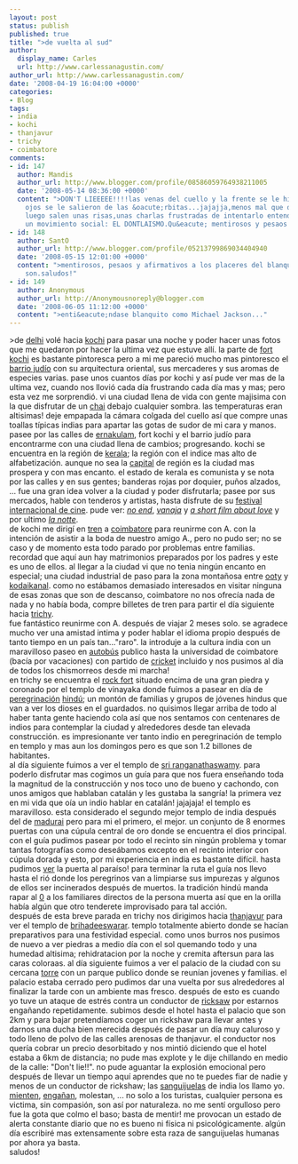 ```yaml
---
layout: post
status: publish
published: true
title: ">de vuelta al sud"
author:
  display_name: Carles
  url: http://www.carlessanagustin.com/
author_url: http://www.carlessanagustin.com/
date: '2008-04-19 16:04:00 +0000'
categories:
- Blog
tags:
- india
- kochi
- thanjavur
- trichy
- coimbatore
comments:
- id: 147
  author: Mandis
  author_url: http://www.blogger.com/profile/08586059764938211005
  date: '2008-05-14 08:36:00 +0000'
  content: ">DON'T LIEEEEE!!!!las venas del cuello y la frente se le hincharon, los
    ojos se le salieron de las &oacute;rbitas...jajajja,menos mal que de estos momentos
    luego salen unas risas,unas charlas frustradas de intentarlo entender...y hasta
    un movimiento social: EL DONTLAISMO.Qu&eacute; mentirosos y pesaos que son!!;)BESITOS!"
- id: 148
  author: SantO
  author_url: http://www.blogger.com/profile/05213799869034404940
  date: '2008-05-15 12:01:00 +0000'
  content: ">mentirosos, pesaos y afirmativos a los placeres del blanquito es lo que
    son.saludos!"
- id: 149
  author: Anonymous
  author_url: http://Anonymousnoreply@blogger.com
  date: '2008-06-05 11:12:00 +0000'
  content: ">enti&eacute;ndase blanquito como Michael Jackson..."
---
```

<p>>de <a href="http://en.wikipedia.org/wiki/Delhi">delhi</a> vol&eacute; hacia <a href="http://en.wikipedia.org/wiki/Kochi%2C_India">kochi</a> para pasar una noche y poder hacer unas fotos que me quedaron por hacer la ultima vez que estuve all&iacute;. la parte de <a href="http://en.wikipedia.org/wiki/Fort_Kochi">fort kochi</a> es bastante pintoresca pero a mi me pareci&oacute; mucho mas pintoresco el <a href="http://en.wikipedia.org/wiki/Cochin_Jews">barrio jud&iacute;o</a> con su arquitectura oriental, sus mercaderes y sus aromas de especies varias. pase unos cuantos d&iacute;as por kochi y as&iacute; pude ver mas de la ultima vez, cuando nos llovi&oacute; cada d&iacute;a frustrando cada d&iacute;a mas y mas; pero esta vez me sorprendi&oacute;. vi una ciudad llena de vida con gente majisima con la que disfrutar de un <a href="http://en.wikipedia.org/wiki/Chai">chai</a> debajo cualquier sombra. las temperaturas eran altisimas! deje empapada la c&aacute;mara colgada del cuello as&iacute; que compre unas toallas t&iacute;picas indias para apartar las gotas de sudor de mi cara y manos. pasee por las calles de <a href="http://en.wikipedia.org/wiki/Ernakulam">ernakulam</a>, fort kochi y el barrio jud&iacute;o para encontrarme con una ciudad llena de cambios; progresando. kochi se encuentra en la regi&oacute;n de <a href="http://en.wikipedia.org/wiki/Kerala">kerala</a>; la regi&oacute;n con el indice mas alto de alfabetizaci&oacute;n. aunque no sea la <a href="http://en.wikipedia.org/wiki/Thiruvananthapuram">capital</a> de regi&oacute;n es la ciudad mas prospera y con mas encanto. el estado de kerala es comunista y se nota por las calles y en sus gentes; banderas rojas por doquier, pu&ntilde;os alzados, ... fue una gran idea volver a la ciudad y poder disfrutarla; pasee por sus mercados, hable con tenderos y artistas, hasta disfrute de su <a href="http://www.miffk.blogspot.com/">festival internacional de cine</a>. pude ver: <a href="http://www.imdb.com/title/tt0086961/"><span style="font-style:italic;">no end</span></a>, <a style="font-style:italic;" href="http://www.imdb.com/title/tt0832971/">vanaja</a> y <a href="http://www.imdb.com/title/tt0095467/"><span style="font-style:italic;">a short film about love</span></a> y por ultimo <a style="font-style:italic;" href="http://www.imdb.com/title/tt0054130/">la notte</a>.<br />de kochi me dirig&iacute; en <a href="http://www.jeffiscool.com/pictures/IndiaTrain.jpg">tren</a> a <a href="http://en.wikipedia.org/wiki/Coimbatore">coimbatore</a> para reunirme con A. con la intenci&oacute;n de asistir a la boda de nuestro amigo A., pero no pudo ser; no se caso y de momento esta todo parado por problemas entre familias. recordad que aqu&iacute; aun hay matrimonios preparados por los padres y este es uno de ellos. al llegar a la ciudad vi que no tenia ning&uacute;n encanto en especial; una ciudad industrial de paso para la zona monta&ntilde;osa entre <a href="http://en.wikipedia.org/wiki/Ooty">ooty</a> y <a href="http://en.wikipedia.org/wiki/Kodaikanal">kodaikanal</a>. como no est&aacute;bamos demasiado interesados en visitar ninguna de esas zonas que son de descanso, coimbatore no nos ofrec&iacute;a nada de nada y no hab&iacute;a boda, compre billetes de tren para partir el d&iacute;a siguiente hacia <a href="http://en.wikipedia.org/wiki/Trichy">trichy</a>.<br />fue fant&aacute;stico reunirme con A. despu&eacute;s de viajar 2 meses solo. se agradece mucho ver una amistad intima y poder hablar el idioma propio despu&eacute;s de tanto tiempo en un pa&iacute;s tan..."raro". la introduje a la cultura india con un maravilloso paseo en <a href="http://www.travelindiasmart.com/bus_Delhi.JPG">autob&uacute;s</a> publico hasta la universidad de coimbatore (bac&iacute;a por vacaciones) con partido de <a href="http://en.wikipedia.org/wiki/Cricket">cricket</a> incluido y nos pusimos al d&iacute;a de todos los chismorreos desde mi marcha!<br /><a href="/images/posts/image0052.jpg"><img src="/images/posts/image0052.jpg?w=300" alt="" border="0" /></a>en trichy se encuentra el <a href="http://en.wikipedia.org/wiki/Rock_Fort_Temple">rock fort</a> situado encima de una gran piedra y coronado por el templo de vinayaka donde fuimos a pasear en d&iacute;a de <a href="http://es.wikipedia.org/wiki/Peregrino">peregrinaci&oacute;n</a> <a href="http://es.wikipedia.org/wiki/Hindu">hind&uacute;</a>; un mont&oacute;n de familias y grupos de j&oacute;venes hindus que van a ver los dioses en el guardados. no quisimos llegar arriba de todo al haber tanta gente haciendo cola as&iacute; que nos sentamos con centenares de indios para contemplar la ciudad y alrededores desde tan elevada construcci&oacute;n. es impresionante ver tanto indio en peregrinaci&oacute;n de templo en templo y mas aun los domingos pero es que son 1.2 billones de habitantes.<br /><a href="http://nomadalagana.files.wordpress.com/2008/04/image0072.jpg"><img src="http://nomadalagana.files.wordpress.com/2008/04/image0072.jpg?w=199" alt="" border="0" /></a>al d&iacute;a siguiente fuimos a ver el templo de <a href="http://en.wikipedia.org/wiki/Sri_Ranganathaswamy_Temple_%28Srirangam%29">sri ranganathaswamy</a>. para poderlo disfrutar mas cogimos un gu&iacute;a para que nos fuera ense&ntilde;ando toda la magnitud de la construcci&oacute;n y nos toco uno de bueno y cachondo, con unos amigos que hablaban catal&aacute;n y les gustaba la sangr&iacute;a! la primera vez en mi vida que o&iacute;a un indio hablar en catal&aacute;n! jajajaja! el templo es maravilloso. esta considerado el segundo mejor templo de india despu&eacute;s del de <a href="http://en.wikipedia.org/wiki/Meenakshi_Temple">madurai</a> pero para mi el primero, el mejor. un conjunto de 8 enormes puertas con una c&uacute;pula central de oro donde se encuentra el dios principal. con el gu&iacute;a pudimos pasear por todo el recinto sin ning&uacute;n problema y tomar tantas fotograf&iacute;as como dese&aacute;bamos excepto en el recinto interior con c&uacute;pula dorada y esto, por mi experiencia en india es bastante dif&iacute;cil. hasta pudimos <a href="http://picasaweb.google.com/nomadalagana/NomadaLaGana/photo#5193566294633266802">ver</a> la puerta al para&iacute;so! para terminar la ruta el gu&iacute;a nos llevo hasta el ri&oacute; donde los peregrinos van a limpiarse sus impurezas y algunos de ellos ser incinerados despu&eacute;s de muertos. la tradici&oacute;n hind&uacute; manda rapar al <a href="http://picasaweb.google.com/nomadalagana/NomadaLaGana/photo#5193567669022801554">0</a> a los familiares directos de la persona muerta as&iacute; que en la orilla hab&iacute;a alg&uacute;n que otro tenderete improvisado para tal acci&oacute;n.<br /><a href="/images/posts/image0132.jpg"><img src="/images/posts/image0132.jpg?w=199" alt="" border="0" /></a>despu&eacute;s de esta breve parada en trichy nos dirigimos hacia <a href="http://en.wikipedia.org/wiki/Thanjavur">thanjavur</a> para ver el templo de <a href="http://en.wikipedia.org/wiki/Brihadeeswarar_Temple">brihadeeswarar</a>. templo totalmente abierto donde se hac&iacute;an preparativos para una festividad especial. como unos burros nos pusimos de nuevo a ver piedras a medio d&iacute;a con el sol quemando todo y una humedad altisima; rehidratacion por la noche y cremita aftersun para las caras coloraas. al d&iacute;a siguiente fuimos a ver el palacio de la ciudad con su cercana <a href="http://upload.wikimedia.org/wikipedia/commons/5/50/BELL_TOWER-_Thanjavur.JPG">torre</a> con un parque publico donde se reun&iacute;an jovenes y familias. el palacio estaba cerrado pero pudimos dar una vuelta por sus alrededores al finalizar la tarde con un ambiente mas fresco. despu&eacute;s de esto es cuando yo tuve un ataque de estr&eacute;s contra un conductor de <a href="http://en.wikipedia.org/wiki/Rickshaw">ricksaw</a> por estarnos enga&ntilde;ando repetidamente. subimos desde el hotel hasta el palacio que son 2km y para bajar pretend&iacute;amos coger un rickshaw para llevar antes y darnos una ducha bien merecida despu&eacute;s de pasar un d&iacute;a muy caluroso y todo lleno de polvo de las calles arenosas de thanjavur. el conductor nos quer&iacute;a cobrar un precio desorbitado y nos minti&oacute; diciendo que el hotel estaba a 6km de distancia; no pude mas explote y le dije chillando en medio de la calle: "Don't lie!!". no pude aguantar la explosi&oacute;n emocional pero despu&eacute;s de llevar un tiempo aqu&iacute; aprendes que no te puedes fiar de nadie y menos de un conductor de rickshaw; las <a href="http://es.wikipedia.org/wiki/Sanguijuela">sanguijuelas</a> de india los llamo yo. <a href="http://es.wikipedia.org/wiki/Mentira">mienten</a>, <a href="http://es.wikipedia.org/wiki/Enga%C3%B1o">enga&ntilde;an</a>, molestan, ... no solo a los turistas, cualquier persona es victima, sin compasi&oacute;n, son as&iacute; por naturaleza. no me sent&iacute; orgulloso pero fue la gota que colmo el baso; basta de mentir! me provocan un estado de alerta constante diario que no es bueno ni f&iacute;sica ni psicol&oacute;gicamente. alg&uacute;n d&iacute;a escribir&eacute; mas extensamente sobre esta raza de sanguijuelas humanas por ahora ya basta.<br />saludos!</p>
